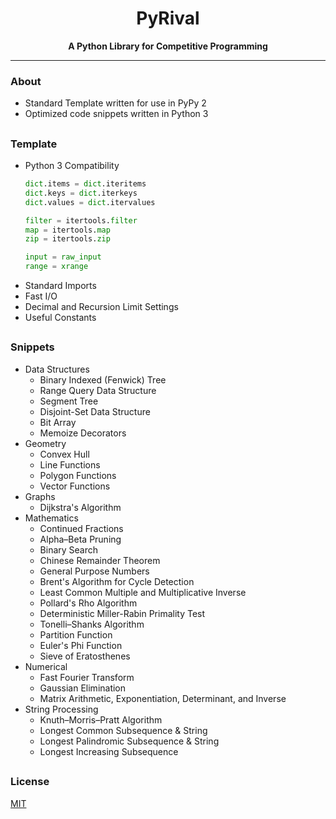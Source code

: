 <h1 align="center">PyRival</h1>
<div align="center">
  <strong>A Python Library for Competitive Programming</strong>
</div>

---

### About
- Standard Template written for use in PyPy 2
- Optimized code snippets written in Python 3

##

### Template
- Python 3 Compatibility
  ```python
  dict.items = dict.iteritems
  dict.keys = dict.iterkeys
  dict.values = dict.itervalues
  ```
  ```python
  filter = itertools.filter
  map = itertools.map
  zip = itertools.zip
  ```
  ```python
  input = raw_input
  range = xrange
  ```
- Standard Imports
- Fast I/O
- Decimal and Recursion Limit Settings
- Useful Constants

##

### Snippets
- Data Structures
  - Binary Indexed (Fenwick) Tree
  - Range Query Data Structure
  - Segment Tree
  - Disjoint-Set Data Structure
  - Bit Array
  - Memoize Decorators
- Geometry
  - Convex Hull
  - Line Functions
  - Polygon Functions
  - Vector Functions
- Graphs
  - Dijkstra's Algorithm
- Mathematics
  - Continued Fractions
  - Alpha–Beta Pruning
  - Binary Search
  - Chinese Remainder Theorem
  - General Purpose Numbers
  - Brent's Algorithm for Cycle Detection
  - Least Common Multiple and Multiplicative Inverse
  - Pollard's Rho Algorithm
  - Deterministic Miller-Rabin Primality Test
  - Tonelli–Shanks Algorithm
  - Partition Function
  - Euler's Phi Function
  - Sieve of Eratosthenes
- Numerical
  - Fast Fourier Transform
  - Gaussian Elimination
  - Matrix Arithmetic, Exponentiation, Determinant, and Inverse
- String Processing
  - Knuth–Morris–Pratt Algorithm
  - Longest Common Subsequence & String
  - Longest Palindromic Subsequence & String
  - Longest Increasing Subsequence

##

### License
[MIT](LICENSE)
